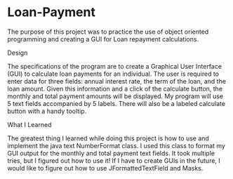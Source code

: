 # Loan-Payment

The purpose of this project was to practice the use of object oriented programming and creating a GUI for Loan repayment calculations.

Design

The specifications of the program are to create a Graphical User Interface (GUI) to calculate loan payments for an individual. The user is required to enter data for three fields: annual interest rate, the term of the loan, and the loan amount. Given this information and a click of the calculate button, the monthly and total payment amounts will be displayed. My program will use 5 text fields accompanied by 5 labels. There will also be a labeled calculate button with a handy tooltip.

What I Learned

The greatest thing I learned while doing this project is how to use and implement the java text NumberFormat class. I used this class to format my GUI output for the monthly and total payment text fields. It took multiple tries, but I figured out how to use it! If I have to create GUIs in the future, I would like to figure out how to use JFormattedTextField and Masks.
